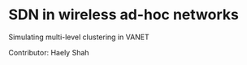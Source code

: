 # SDN in wireless ad-hoc networks
Simulating multi-level clustering in VANET

Contributor: 
Haely Shah


